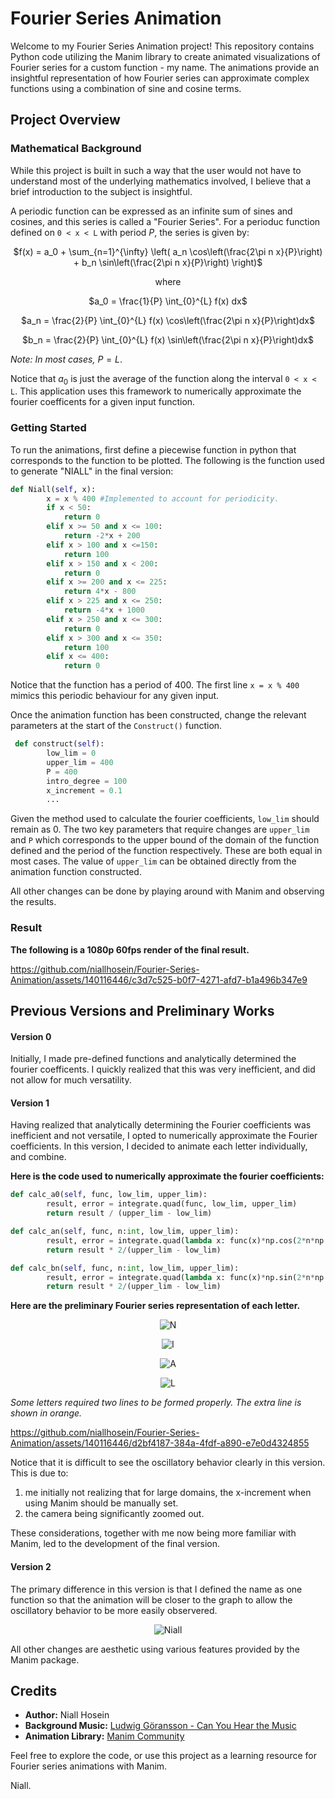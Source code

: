 # Fourier Series Animation

Welcome to my Fourier Series Animation project! This repository contains Python code utilizing the Manim library to create animated visualizations of Fourier series for a custom function - my name. The animations provide an insightful representation of how Fourier series can approximate complex functions using a combination of sine and cosine terms. 

## Project Overview

### Mathematical Background
While this project is built in such a way that the user would not have to understand most of the underlying mathematics involved, I believe that a brief introduction to the subject is insightful. 

A periodic function can be expressed as an infinite sum of sines and cosines, and this series is called a "Fourier Series". For a perioduc function defined on `0 < x < L` with period $P$, the series is given by:

<div align="center">
  
$f(x) = a_0 + \sum_{n=1}^{\infty} \left( a_n \cos\left(\frac{2\pi n x}{P}\right) + b_n \sin\left(\frac{2\pi n x}{P}\right) \right)$

where 

$a_0 = \frac{1}{P} \int_{0}^{L} f(x) dx$

$a_n = \frac{2}{P} \int_{0}^{L} f(x) \cos\left(\frac{2\pi n x}{P}\right)dx$

$b_n = \frac{2}{P} \int_{0}^{L} f(x) \sin\left(\frac{2\pi n x}{P}\right)dx$

</div>

_Note: In most cases,_ $P = L$.

Notice that $a_0$ is just the average of the function along the interval `0 < x < L`. This application uses this framework to numerically approximate the fourier coefficents for a given input function. 

### Getting Started
To run the animations, first define a piecewise function in python that corresponds to the function to be plotted. The following is the function used to generate "NIALL" in the final version:

~~~python
def Niall(self, x):
        x = x % 400 #Implemented to account for periodicity.
        if x < 50:
            return 0
        elif x >= 50 and x <= 100:
            return -2*x + 200
        elif x > 100 and x <=150:
            return 100
        elif x > 150 and x < 200:
            return 0
        elif x >= 200 and x <= 225:
            return 4*x - 800
        elif x > 225 and x <= 250:
            return -4*x + 1000
        elif x > 250 and x <= 300:
            return 0 
        elif x > 300 and x <= 350:
            return 100
        elif x <= 400:
            return 0
~~~

Notice that the function has a period of 400. The first line `x = x % 400` mimics this periodic behaviour for any given input.

Once the animation function has been constructed, change the relevant parameters at the start of the `Construct()` function.

~~~python
 def construct(self):
        low_lim = 0
        upper_lim = 400
        P = 400
        intro_degree = 100
        x_increment = 0.1
        ...
~~~

Given the method used to calculate the fourier coefficients, `low_lim` should remain as 0. The two key parameters that require changes are `upper_lim` and `P` which corresponds to the upper bound of the domain of the function defined and the period of the function respectively. These are both equal in most cases. The value of `upper_lim` can be obtained directly from the animation function constructed.

All other changes can be done by playing around with Manim and observing the results.

### Result

**The following is a 1080p 60fps render of the final result.**


https://github.com/niallhosein/Fourier-Series-Animation/assets/140116446/c3d7c525-b0f7-4271-afd7-b1a496b347e9




## Previous Versions and Preliminary Works
#### Version 0
Initially, I made pre-defined functions and analytically determined the fourier coefficents. I quickly realized that this was very inefficient, and did not allow for much versatility. 

#### Version 1
Having realized that analytically determining the Fourier coefficients was inefficient and not versatile, I opted to numerically approximate the Fourier coefficients. In this version, I decided to animate each letter individually, and combine. 

**Here is the code used to numerically approximate the fourier coefficients:**

~~~python
def calc_a0(self, func, low_lim, upper_lim):        
        result, error = integrate.quad(func, low_lim, upper_lim)
        return result / (upper_lim - low_lim)

def calc_an(self, func, n:int, low_lim, upper_lim):
        result, error = integrate.quad(lambda x: func(x)*np.cos(2*n*np.pi*x / (upper_lim-low_lim)), low_lim, upper_lim)
        return result * 2/(upper_lim - low_lim)

def calc_bn(self, func, n:int, low_lim, upper_lim):
        result, error = integrate.quad(lambda x: func(x)*np.sin(2*n*np.pi*x / (upper_lim-low_lim)), low_lim, upper_lim)
        return result * 2/(upper_lim - low_lim)
~~~

**Here are the preliminary Fourier series representation of each letter.**

<div align="center">

![N](https://github.com/niallhosein/Fourier-Series-Animation/assets/140116446/61b8fddf-15c7-45e4-bf15-4fe77105e2fd)

![I](https://github.com/niallhosein/Fourier-Series-Animation/assets/140116446/651df2de-d26d-4cfb-b801-4d6ad240f819)

![A](https://github.com/niallhosein/Fourier-Series-Animation/assets/140116446/8ac76c87-9c29-4d93-b4b8-23d680876504)

![L](https://github.com/niallhosein/Fourier-Series-Animation/assets/140116446/c1e466f7-f3e1-4eeb-b768-a6ff228176a4)

</div>

_Some letters required two lines to be formed properly. The extra line is shown in orange._

https://github.com/niallhosein/Fourier-Series-Animation/assets/140116446/d2bf4187-384a-4fdf-a890-e7e0d4324855

Notice that it is difficult to see the oscillatory behavior clearly in this version. This is due to:
1) me initially not realizing that for large domains, the x-increment when using Manim should be manually set.
2) the camera being significantly zoomed out.

These considerations, together with me now being more familiar with Manim, led to the development of the final version.

#### Version 2

The primary difference in this version is that I defined the name as one function so that the animation will be closer to the graph to allow the oscillatory behavior to be more easily observered. 

<div align="center">

![Niall](https://github.com/niallhosein/Fourier-Series-Animation/assets/140116446/c3f16559-3989-4dbb-b82a-b4fe015f03f2)

</div>

All other changes are aesthetic using various features provided by the Manim package. 

## Credits
- **Author:** Niall Hosein
- **Background Music:** [Ludwig Göransson - Can You Hear the Music](#)
- **Animation Library:** [Manim Community](https://github.com/ManimCommunity/manim)

Feel free to explore the code, or use this project as a learning resource for Fourier series animations with Manim.

Niall.
